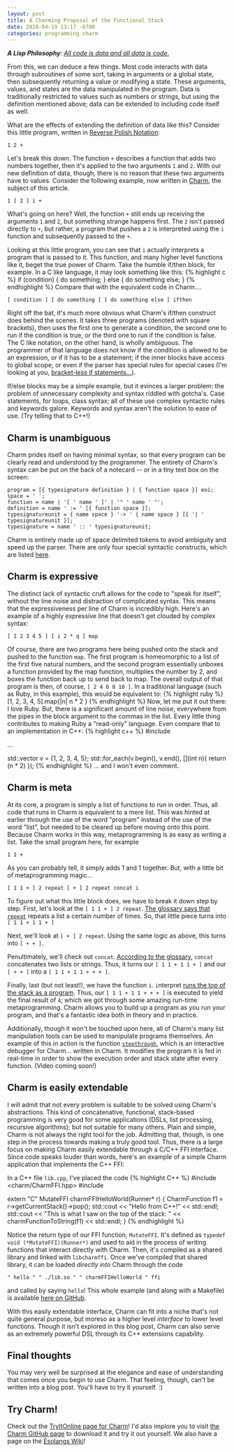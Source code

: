 ```yaml
---
layout: post
title: A Charming Proposal of the Functional Stack
date: 2018-04-19 13:17 -0700
categories: programming charm
---
```

_**A Lisp Philosophy**: [All code is data and all data is code.](http://wiki.c2.com/?DataAndCodeAreTheSameThing)_

From this, we can deduce a few things. Most code interacts with data through subroutines of some sort, taking in arguments or a global state, then subsequently returning a value or modifying a state. These arguments, values, and states are the data manipulated in the program. Data is traditionally restricted to values such as numbers or strings, but using the definition mentioned above; data can be extended to including code itself as well.

What are the effects of extending the definition of data like this? Consider this little program, written in [Reverse Polish Notation](https://en.wikipedia.org/wiki/Reverse_Polish_notation):
```
1 2 +
```
Let's break this down. The function `+` describes a function that adds two numbers together, then it's applied to the two arguments `1` and `2`. With our new definition of data, though, there is no reason that these two arguments have to values. Consider the following example, now written in [Charm](https://github.com/aearnus/charm), the subject of this article.
```
1 [ 2 ] i +
```
What's going on here? Well, the function `+` still ends up receiving the arguments `1` and `2`, but something strange happens first. The `2` isn't passed directly to `+`, but rather, a program that pushes a `2` is interpreted using the `i` function and subsequently passed to the `+`.

Looking at this little program, you can see that `i` actually interprets a program that is passed to it. This function, and many higher level functions like it, beget the true power of Charm. Take the humble if/then block, for example. In a C like language, it may look something like this:
{% highlight c %}
if (condition) {
    do something;
} else {
    do something else;
}
{% endhighlight %}
Compare that with the equivalent code in Charm....
```
[ condition ] [ do something ] [ do something else ] ifthen
```
Right off the bat, it's much more obvious what Charm's if/then construct does behind the scenes. It takes three programs (denoted with square brackets), then uses the first one to generate a condition, the second one to run if the condition is true, or the third one to run if the condition is false. The C like notation, on the other hand, is wholly ambiguous. The programmer of that language does not know if the condition is allowed to be an expression, or if it has to be a statement; if the inner blocks have access to global scope; or even if the parser has special rules for special cases (I'm looking at you, [bracket-less if statements...](https://stackoverflow.com/questions/97506/formatting-of-if-statements)).

If/else blocks may be a simple example, but it evinces a larger problem: the problem of unnecessary complexity and syntax riddled with gotcha's. Case statements, for loops, class syntax; all of these use complex syntactic rules and keywords galore. Keywords and syntax aren't the solution to ease of use. (Try telling that to C++!)

## Charm is unambiguous

Charm prides itself on having minimal syntax, so that every program can be clearly read and understood by the programmer. The entirety of Charm's syntax can be put on the back of a notecard -- or in a tiny text box on the screen:
```
program = [{ typesignature definition } | { function space }] eoi;
space = ' ';
function = name | '[ ' name ' ]' | '" ' name ' "';
definition = name ' := ' [{ function space }];
typesignatureunit = { name space } '-> ' { name space } [{ '| ' typesignatureunit }];
typesignature = name ' :: ' typesignatureunit;
```
Charm is entirely made up of space delimited tokens to avoid ambiguity and speed up the parser. There are only four special syntactic constructs, which are listed [here](https://github.com/aearnus/charm/blob/master/Readme.md#basic-syntax-and-implementation).

## Charm is expressive

The distinct lack of syntactic cruft allows for the code to "speak for itself", without the line noise and distraction of complicated syntax. This means that the expressiveness per line of Charm is incredibly high. Here's an example of a highly expressive line that doesn't get clouded by complex syntax:
```
[ 1 2 3 4 5 ] [ i 2 * q ] map
```
Of course, there are two programs here being pushed onto the stack and pushed to the function `map`. The first program is homeomorphic to a list of the first five natural numbers, and the second program essentially unboxes a function provided by the map function, multiplies the number by 2, and boxes the function back up to send back to map. The overall output of that program is then, of course, `[ 2 4 6 8 10 ]`. In a traditional language (such as Ruby, in this example), this would be equivalent to:
{% highlight ruby %}
[1, 2, 3, 4, 5].map{|n| n * 2 }
{% endhighlight %}
Now, let me put it out there: I love Ruby. But, there is a significant amount of line noise, everywhere from the pipes in the block argument to the commas in the list. Every little thing contributes to making Ruby a "read-only" language. Even compare that to an implementation in C++:
{% highlight c++ %}
#include <algorithm>

...

std::vector<int> v = {1, 2, 3, 4, 5};
std::for_each(v.begin(), v.end(), [](int n){ return (n * 2) });
{% endhighlight %}
... and I won't even comment.

## Charm is meta

At its core, a program is simply a list of functions to run in order. Thus, all code that runs in Charm is equivalent to a mere list. This was hinted at earlier through the use of the word "program" instead of the use of the word "list", but needed to be cleared up before moving onto this point. Because Charm works in this way, metaprogramming is as easy as writing a list. Take the small program here, for example
```
1 1 +
```
As you can probably tell, it simply adds 1 and 1 together. But, with a little bit of metaprogramming magic...
```
[ 1 1 + ] 2 repeat [ + ] 2 repeat concat i
```
To figure out what this little block does, we have to break it down step by step. First, let's look at the `[ 1 1 + ] 2 repeat`. [The glossary says that `repeat`](https://aearnus.github.io/charm/#repeat-id) repeats a list a certain number of times. So, that little piece turns into `[ 1 1 + 1 1 + ]`

Next, we'll look at `[ + ] 2 repeat`. Using the same logic as above, this turns into `[ + + ]`.

Penultimately, we'll check out `concat`. [According to the glossary](https://aearnus.github.io/charm/#concat-id), `concat` concatenates two lists or strings. Thus, it turns our `[ 1 1 + 1 1 + ]` and our `[ + + ]` into a `[ 1 1 + 1 1 + + + ]`.

Finally, last (but not least!), we have the function `i`. `i`nterpret [runs the top of the stack as a program](https://aearnus.github.io/charm/#i-id). Thus, our `[ 1 1 + 1 1 + + + ]` is executed to yield the final result of `4`; which we got through some amazing run-time metaprogramming. Charm allows you to build up a program as you run your program, and that's a fantastic idea both in theory and in practice.

Additionally, though it won't be touched upon here, all of Charm's many list manipulation tools can be used to manipulate programs themselves. An example of this in action is the function [`stepthrough`](https://aearnus.github.io/charm/#stepthrough-id), which is an interactive debugger for Charm... written in Charm. It modifies the program it is fed in real-time in order to show the execution order and stack state after every function. (Video coming soon!)

## Charm is easily extendable

I will admit that not every problem is suitable to be solved using Charm's abstractions. This kind of concatenative, functional, stack-based programming is very good for some applications (DSLs, list processing, recursive algorithms); but not suitable for many others. Plain and simple, Charm is not always the right tool for the job. Admitting that, though, is one step in the process towards making a truly good tool. Thus, there is a large focus on making Charm easily extendable through a C/C++ FFI interface. Since code speaks louder than words, here's an example of a simple Charm application that implements the C++ FFI:

In a C++ file `lib.cpp`, I've placed the code
{% highlight C++ %}
#include <charm/CharmFFI.hpp>
#include <iostream>

extern "C"
MutateFFI charmFFIHelloWorld(Runner* r) {
    CharmFunction f1 = r->getCurrentStack()->pop();
    std::cout << "Hello from C++!" << std::endl;
    std::cout << "This is what I saw on the top of the stack: " << charmFunctionToString(f1) << std::endl;
}
{% endhighlight %}

Notice the return type of our FFI function, `MutateFFI`. It's defined as `typedef void (*MutateFFI)(Runner*)` and used to aid in the process of writing functions that interact directly with Charm. Then, it's compiled as a shared library and linked with `libcharmffi`. Once we've compiled that shared library, it can be loaded _directly into_ Charm through the code
```
" hello " " ./lib.so " " charmFFIHelloWorld " ffi
```
and called by saying `hello`! This whole example (and along with a Makefile) is available [here on GitHub](https://github.com/Aearnus/charm/tree/master/test/ffi).

With this easily extendable interface, Charm can fit into a niche that's not quite general purpose, but moreso as a higher level _interface_ to lower level functions. Though it isn't explored in this blog post, Charm can also serve as an extremely powerful DSL through its C++ extensions capability.

## Final thoughts

You may very well be surprised at the elegance and ease of understanding that comes once you begin to use Charm. That feeling, though, can't be written into a blog post. You'll have to try it yourself. :)

## Try Charm!

Check out the [TryItOnline page for Charm](https://tio.run/#charm)! I'd also implore you to visit [the Charm GitHub page](https://github.com/Aearnus/charm) to download it and try it out yourself. We also have a page on the [Esolangs Wiki](https://esolangs.org/wiki/Charm)!
